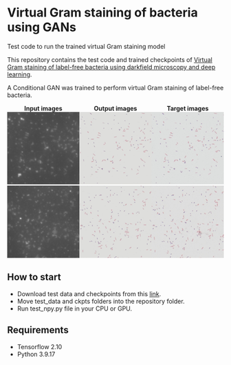 # Virtual Gram staining of bacteria using GANs
 Test code to run the trained virtual Gram staining model


This repository contains the test code and trained checkpoints of [Virtual Gram staining of label-free bacteria using darkfield microscopy and deep learning](https://arxiv.org/abs/2407.12337).

A Conditional GAN was trained to perform virtual Gram staining of label-free bacteria.


<div style="display: flex; justify-content: space-between; align-items: center;">
  <div style="text-align: center;">
    <strong>Input images</strong><br>
    <img src="exp_1/test_images/2_22_inp_df_0min1plus1_2.jpg" width="300"/>
    <img src="exp_1/test_images/5_38_inp_df_0min1plus1_2.jpg" width="300"/>
    <!-- Add more input images as needed -->
  </div>
  <div style="text-align: center;">
    <strong>Output images</strong><br>
    <img src="exp_1/test_images/2_22_out.jpg" width="300"/>
    <img src="exp_1/test_images/5_38_out.jpg" width="300"/>

  </div>
  <div style="text-align: center;">
    <strong>Target images</strong><br>
    <img src="exp_1/test_images/2_22_tar.jpg" width="300"/>
    <img src="exp_1/test_images/5_38_tar.jpg" width="300"/>

  </div>
</div>


## How to start
* Download test data and checkpoints from this [link](https://drive.google.com/drive/folders/1f9eNcxyflmZJ7G47pdd6KyEzRdBxuTiU?usp=drive_link).
* Move test_data and ckpts folders into the repository folder.
* Run test_npy.py file in your CPU or GPU.

## Requirements
* Tensorflow 2.10
* Python 3.9.17